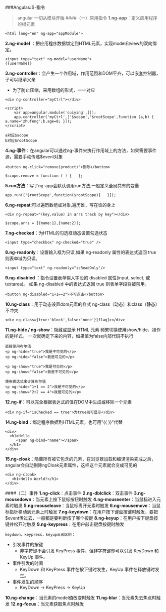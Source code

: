 ###AngularJS-指令
>angular 一切从模块开始
####（一）常用指令
**1.ng-app**：定义应用程序的根元素
```
<html lang="en" ng-app="appModule">
```
**2.ng-model** ：把应用程序数据绑定到HTML元素，实现model和view的双向绑定。
```
<input type="text" ng-model="userName"> 
{{userName}}
```
**3.ng-controller**：会产生一个作用域，作用范围和DOM平齐，可以嵌套控制器，子可以继承父亲
- 为了防止压缩，采用数组的形式，一一对应
```
<div ng-controller="myCtrl"></div>

<script>
    var app=angular.module('cuiying',[]);
    app.controller('myCtrl',['$scope','$rootScope',function (a,b) { a.name='zhufeng';b.age=8; }]);
</script>

a对应$scope
b对应$rootScope
```
**4.ng-事件**：在angular可以通过ng-事件来执行作用域上的方法，如果需要事件源，需要手动传递$event对象
```
<button ng-click="remove(product)">删除</button>

$scope.remove = function ( ) {   };
```
**5.run方法**：写了ng-app会默认调用run方法,一般定义全局共有的变量
```
app.run(['$rootScope',function($rootScope){   }]);
```
**6.ng-repeat**:可以遍历数组或对象,遍历谁，写在谁的身上
```
<div ng-repeat="(key,value) in arrs track by key"></div>

$scope.arrs = [{name:1},{name:2}];
```

**7.ng-checked**：为HTML的勾选框动态设置勾选状态
```
<input type="checkbox" ng-checked="true" /> 
```
**8.ng-readonly**：设置输入框为只读,如果 ng-readonly 属性的表达式返回 true 则表单域为只读。
```
<input type="text" ng-readonly="isReadOnly"/> 
```
**9.ng-disabled** ：指令设置表单输入字段的 disabled 属性(input, select, 或 textarea)。
如果 ng-disabled 中的表达式返回 true 则表单字段将被禁用。

```
<button ng-disabled="1+1==2">不可点击</button>
```
**10.ng-class**：用于动态设置dom元素的样式
ng-class（动态）和class（静态）不冲突
```
<div ng-class={true:'block',false:'none'}[flag]></div>
```
**11.ng-hide / ng-show**：隐藏或显示 HTML 元素
频繁切换使用show/hide，操作的是样式。 一次就确定下来的内容，如果值为false内部代码不执行
```
直接使用布尔值
<p ng-hide="true">我是不可见的</p>  
<p ng-hide="false">我是可见的</p>

<p ng-show="true">我是可见的</p>  
<p ng-show="false">我是不可见的</p>
```

```
使用表达式来计算布尔值
<p ng-hide="1+1 == 2">我是不可见的</p>
<p ng-show="2+2 == 4">我是可见的</p> 
```
**12.ng-if**：可以完全根据表达式的值在DOM中生成或移除一个元素
```
<div ng-if="isChecked == true">为true则可显示</div>
```

**14.ng-bind**：绑定程序数据到HTML元素，也可用"{{ }}"代替
```
<div>  
  <h1>Hello 
     <span ng-bind="name"></span>
  </h1>  
</div>  
```
**15.ng-cloak**：隐藏所有被它包含的元素，在浏览器加载和编译渲染完成之后，angular会自动删除ngCloak元素属性，这样这个元素就会变成可见的
```
<div ng-cloak>  
   <h1>Hello World!</h1>  
</div>
```
####（二）事件
**1.ng-click**：点击事件
**2.ng-dblclick**：双击事件
**3.ng-mousedown**：当元素上按下鼠标按钮时触发
**4.ng-mouseenter**：当鼠标进入元素时触发
**5.ng-mouseleave**：当鼠标离开元素时触发
**6.ng-mousemove**：当鼠标指针移动到元素上时触发
**7.ng-keydown**：在用户按下键盘按键时触发，要把$event传过去，一般都是要判断按了哪个按键
**8.ng-keyup**：在用户按下键盘按键并松开时触发
**9.ng-keypress**：在用户敲击键盘按键时触发

```keydown，keypress，keyup三者区别：```
 - 引发事件的按键
    + 非字符键不会引发 KeyPress 事件，但非字符键却可以引发 KeyDown 和 KeyUp 事件。
 - 事件引发的时间
    + KeyDown 和 KeyPress 事件在按下键时发生，KeyUp 事件在释放键时发生。
 - 事件发生的顺序
     + KeyDown -> KeyPress -> KeyUp

**10.ng-change**：当元素的model值改变时触发
**11.ng-blur**：当元素失去焦点时触发
**12.ng-focus**：当元素获取焦点时触发
